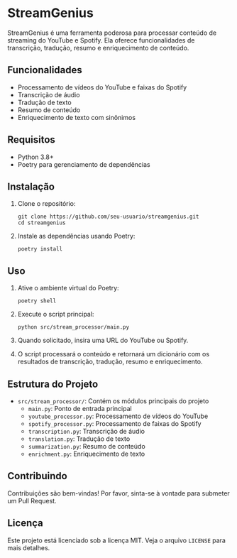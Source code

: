 # StreamGenius

StreamGenius é uma ferramenta poderosa para processar conteúdo de streaming do YouTube e Spotify. Ela oferece funcionalidades de transcrição, tradução, resumo e enriquecimento de conteúdo.

## Funcionalidades

- Processamento de vídeos do YouTube e faixas do Spotify
- Transcrição de áudio
- Tradução de texto
- Resumo de conteúdo
- Enriquecimento de texto com sinônimos

## Requisitos

- Python 3.8+
- Poetry para gerenciamento de dependências

## Instalação

1. Clone o repositório:
   ```
   git clone https://github.com/seu-usuario/streamgenius.git
   cd streamgenius
   ```

2. Instale as dependências usando Poetry:
   ```
   poetry install
   ```

## Uso

1. Ative o ambiente virtual do Poetry:
   ```
   poetry shell
   ```

2. Execute o script principal:
   ```
   python src/stream_processor/main.py
   ```

3. Quando solicitado, insira uma URL do YouTube ou Spotify.

4. O script processará o conteúdo e retornará um dicionário com os resultados de transcrição, tradução, resumo e enriquecimento.

## Estrutura do Projeto

- `src/stream_processor/`: Contém os módulos principais do projeto
  - `main.py`: Ponto de entrada principal
  - `youtube_processor.py`: Processamento de vídeos do YouTube
  - `spotify_processor.py`: Processamento de faixas do Spotify
  - `transcription.py`: Transcrição de áudio
  - `translation.py`: Tradução de texto
  - `summarization.py`: Resumo de conteúdo
  - `enrichment.py`: Enriquecimento de texto

## Contribuindo

Contribuições são bem-vindas! Por favor, sinta-se à vontade para submeter um Pull Request.

## Licença

Este projeto está licenciado sob a licença MIT. Veja o arquivo `LICENSE` para mais detalhes.
